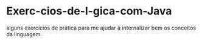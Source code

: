 # Exerc-cios-de-l-gica-com-Java
alguns exercícios de prática para me ajudar à internalizar bem os conceitos da linguagem.

